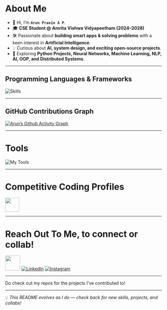 # About Me  

- 👋 Hi, I’m **`Arun Pravin A P`**.  
- 🎓 **CSE Student @ Amrita Vishwa Vidyapeetham (2024–2028)**  
- 🛠 Passionate about **building smart apps & solving problems** with a keen interest in **Artificial Intelligence**.  
- 💡 Curious about **AI, system design, and exciting open-source projects**.  
- 🧠 Exploring **Python Projects, Neural Networks, Machine Learning, NLP, AI, OOP, and Distributed Systems**.  



---

## Programming Languages & Frameworks  

![Skills](https://skillicons.dev/icons?i=py,java,cpp,c,html,css,js,react,next,mysql,sqlite,flutter,nodejs,express,tensorflow,pytorch,supabase,dart)  

---

## GitHub Contributions Graph  

[![Arun’s Github Activity Graph](https://github-readme-activity-graph.vercel.app/graph?username=arunpravinnn&theme=github-dark)](https://github.com/arunpravinnn)  

---

# Tools  

![My Tools](https://skillicons.dev/icons?i=git,github,vscode,androidstudio,figma)  

---

# Competitive Coding Profiles  


<a href="https://leetcode.com/u/arunpravinnn/"><img height="45" width="45" src="https://upload.wikimedia.org/wikipedia/commons/1/19/LeetCode_logo_black.png"></a>

---

# Reach Out To Me, to connect or collab!

<a href="mailto:arunpravinap127@gmail.com"><img height="48" width="48" src="https://i.ibb.co/vD0fmh5/iconizer-icons8-gmail.png" ></a>
<a href="https://www.linkedin.com/in/arun-pravin-ap-630833372/">![LinkedIn](https://skillicons.dev/icons?i=linkedin)</a>
<a href="https://www.instagram.com/arunpravinnn/">![Instagram](https://skillicons.dev/icons?i=instagram)</a>

 

---
Do check out my repos for the projects I've contributed to!

---

💡 *This README evolves as I do — check back for new skills, projects, and collabs!*  
